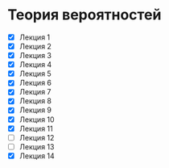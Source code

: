 # Теория вероятностей

- [x] Лекция 1
- [x] Лекция 2
- [x] Лекция 3
- [x] Лекция 4
- [x] Лекция 5
- [x] Лекция 6
- [x] Лекция 7
- [x] Лекция 8
- [x] Лекция 9
- [x] Лекция 10
- [x] Лекция 11
- [ ] Лекция 12
- [ ] Лекция 13
- [x] Лекция 14
